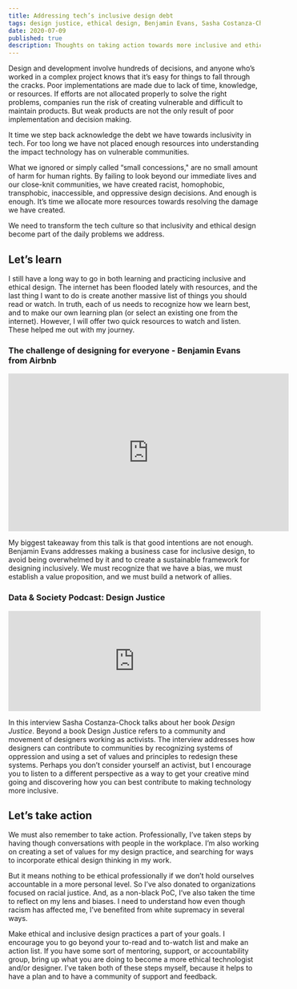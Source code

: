 ```yaml
---
title: Addressing tech’s inclusive design debt
tags: design justice, ethical design, Benjamin Evans, Sasha Costanza-Chock, design values, design thinking, inclusive design
date: 2020-07-09
published: true
description: Thoughts on taking action towards more inclusive and ethical design
---
```

Design and development involve hundreds of decisions, and anyone who’s worked in a complex project knows that it’s easy for things to fall through the cracks. Poor implementations are made due to lack of time, knowledge, or resources.  If efforts are not allocated properly to  solve the right problems, companies run the risk of creating vulnerable and difficult to maintain products. But weak products are not the only result of poor implementation and decision making.

It time we step back acknowledge the debt we have towards inclusivity in tech. For too long we have not placed enough resources into understanding the impact technology has on vulnerable communities. 

What we  ignored or simply called “small concessions," are no small amount of harm for human rights. By failing to look beyond our immediate lives and our close-knit communities, we have created racist, homophobic, transphobic,  inaccessible, and oppressive design decisions.  And enough is enough. It’s time we allocate more resources towards resolving the damage we have created. 

We need to transform the tech culture so that inclusivity and ethical design become part of the daily problems we address.

## Let’s learn
I still have a long way to go in both learning and practicing inclusive and ethical design.  The internet has been flooded lately with resources, and the last thing I want to do is create another massive list of things you should read or watch. In truth, each of us  needs to recognize how we learn best, and to make our own learning plan (or select an existing one from the internet).  However, I will offer two quick resources to watch and listen. These helped me out with my journey.

### The challenge of designing for everyone - Benjamin Evans from Airbnb
<div class="video-container">
<iframe width="560" height="315" src="https://www.youtube.com/embed/mV0lp5cJpBo" frameborder="0" allow="accelerometer; autoplay; encrypted-media; gyroscope; picture-in-picture" allowfullscreen>
</iframe>
</div>

My biggest takeaway from this talk is that good intentions are not enough.  Benjamin Evans addresses making a business case for inclusive design, to avoid being overwhelmed by it and to create a sustainable framework for designing inclusively. We must recognize that we have a bias, we must establish a value proposition, and we must build a network of allies. 

### Data & Society Podcast: Design Justice
<div class="audio-container">
<iframe height="200px" width="100%" frameborder="no" scrolling="no" seamless src="https://player.simplecast.com/849f08cf-7fbf-4e29-90a9-1697a8e15471?dark=false"></iframe>
 </div>

 In this interview Sasha Costanza-Chock talks about her book *Design Justice*. Beyond a book Design Justice refers to a community and movement of designers working as activists. The interview addresses how designers can contribute to communities by recognizing systems of oppression and using a set of values and principles to redesign these systems. Perhaps you don’t consider yourself an activist, but I encourage you to listen to a different perspective as a way to get your creative mind going and discovering how you can best contribute to making technology more inclusive.

## Let’s take action
We must also remember to take action. Professionally, I’ve taken steps by having though conversations with people in the workplace.  I’m also working on creating a set of values for my design practice, and searching for ways to incorporate ethical design thinking in my work.

But it means nothing to be ethical professionally if we don’t hold ourselves accountable in a more personal level. So I’ve also donated to organizations focused on racial justice. And, as a non-black PoC, I’ve also taken the time to  reflect on my lens and biases. I need to understand how even though racism has affected me, I’ve benefited from white supremacy in several ways. 

Make ethical and inclusive design practices a part of your goals.  I encourage you to go beyond your to-read and to-watch list and make an action list.  If you have some sort of mentoring, support, or accountability group, bring up what you are doing to become a more ethical technologist and/or designer.  I’ve taken both of these steps myself, because it helps to have a plan and to have a community of support and feedback. 


